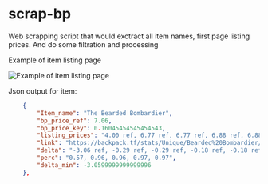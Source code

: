 # scrap-bp
Web scrapping script that would exctract all item names, first page listing prices. And do some filtration and processing

Example of item listing page

![Example of item listing page](https://i.imgur.com/m9GBBte.png)

Json output for item:
```json
    {
        "Item_name": "The Bearded Bombardier",
        "bp_price_ref": 7.06,
        "bp_price_key": 0.16045454545454543,
        "listing_prices": "4.00 ref, 6.77 ref, 6.77 ref, 6.88 ref, 6.88 ref",
        "link": "https://backpack.tf/stats/Unique/Bearded%20Bombardier/Tradable/Craftable",
        "delta": "-3.06 ref, -0.29 ref, -0.29 ref, -0.18 ref, -0.18 ref",
        "perc": "0.57, 0.96, 0.96, 0.97, 0.97",
        "delta_min": -3.0599999999999996
    },
```
